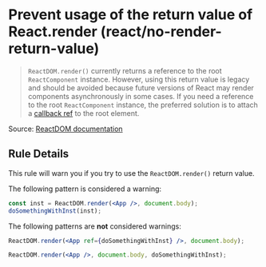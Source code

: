 # Prevent usage of the return value of React.render (react/no-render-return-value)

> `ReactDOM.render()` currently returns a reference to the root `ReactComponent` instance. However, using this return value is legacy and should be avoided because future versions of React may render components asynchronously in some cases. If you need a reference to the root `ReactComponent` instance, the preferred solution is to attach a [callback ref](http://facebook.github.io/react/docs/more-about-refs.html#the-ref-callback-attribute) to the root element.

Source: [ReactDOM documentation](https://facebook.github.io/react/docs/react-dom.html#render)

## Rule Details

This rule will warn you if you try to use the `ReactDOM.render()` return value.

The following pattern is considered a warning:

```jsx
const inst = ReactDOM.render(<App />, document.body);
doSomethingWithInst(inst);
```

The following patterns are **not** considered warnings:

```jsx
ReactDOM.render(<App ref={doSomethingWithInst} />, document.body);

ReactDOM.render(<App />, document.body, doSomethingWithInst);
```
